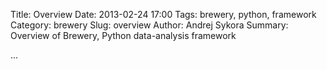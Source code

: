 Title: Overview
Date: 2013-02-24 17:00
Tags: brewery, python, framework
Category: brewery
Slug: overview
Author: Andrej Sykora
Summary: Overview of Brewery, Python data-analysis framework

...